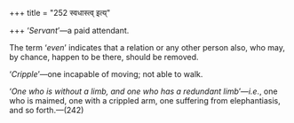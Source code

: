 +++
title = "252 स्वधास्त्व् इत्य्"

+++
‘*Servant*’—a paid attendant.

The term ‘*even*’ indicates that a relation or any other person also,
who may, by chance, happen to be there, should be removed.

‘*Cripple*’—one incapable of moving; not able to walk.

‘*One who is without a limb, and one who has a redundant limb*’—*i.e*.,
one who is maimed, one with a crippled arm, one suffering from
elephantiasis, and so forth.—(242)



